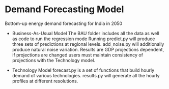 # Demand Forecasting Model
Bottom-up energy demand forecasting for India in 2050

* Business-As-Usual Model
The BAU folder includes all the data as well as code to run the regression mode
Running predict.py will produce three sets of predictions at regional levels. add_noise.py will additionally produce natural noise variation. Results are GDP projections dependent, if projections are changed users must maintain consistency of projections with the Technology model.

* Technology Model
forecast.py is a set of functions that build hourly demand of various technologies. results.py will generate all the hourly profiles at different resolutions.

